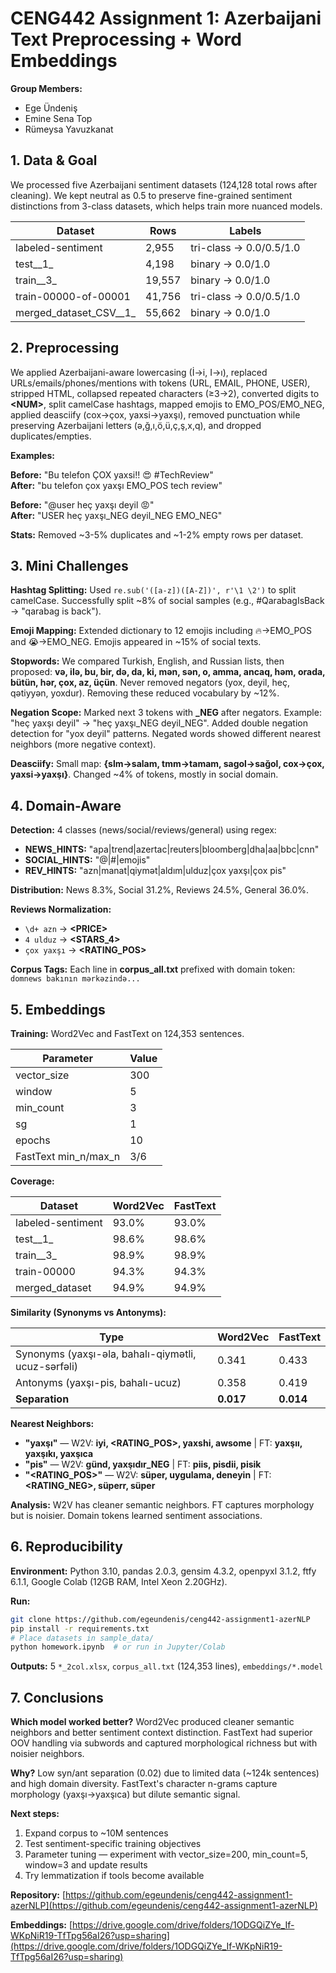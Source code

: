 # CENG442 Assignment 1: Azerbaijani Text Preprocessing + Word Embeddings

**Group Members:**
- Ege Ündeniş
- Emine Sena Top
- Rümeysa Yavuzkanat

## 1. Data & Goal

We processed five Azerbaijani sentiment datasets (124,128 total rows after cleaning). We kept neutral as 0.5 to preserve fine-grained sentiment distinctions from 3-class datasets, which helps train more nuanced models.

| Dataset | Rows | Labels |
|---------|------|--------|
| labeled-sentiment | 2,955 | tri-class → 0.0/0.5/1.0 |
| test__1_ | 4,198 | binary → 0.0/1.0 |
| train__3_ | 19,557 | binary → 0.0/1.0 |
| train-00000-of-00001 | 41,756 | tri-class → 0.0/0.5/1.0 |
| merged_dataset_CSV__1_ | 55,662 | binary → 0.0/1.0 |

## 2. Preprocessing

We applied Azerbaijani-aware lowercasing (İ→i, I→ı), replaced URLs/emails/phones/mentions with tokens (URL, EMAIL, PHONE, USER), stripped HTML, collapsed repeated characters (≥3→2), converted digits to **\<NUM\>**, split camelCase hashtags, mapped emojis to EMO_POS/EMO_NEG, applied deasciify (cox→çox, yaxsi→yaxşı), removed punctuation while preserving Azerbaijani letters (ə,ğ,ı,ö,ü,ç,ş,x,q), and dropped duplicates/empties.

**Examples:**

**Before:** "Bu telefon ÇOX yaxsi!! 😍 #TechReview"  
**After:** "bu telefon çox yaxşı EMO_POS tech review"

**Before:** "@user heç yaxşı deyil 😡"  
**After:** "USER heç yaxşı_NEG deyil_NEG EMO_NEG"

**Stats:** Removed ~3-5% duplicates and ~1-2% empty rows per dataset.

## 3. Mini Challenges

**Hashtag Splitting:** Used `re.sub('([a-z])([A-Z])', r'\1 \2')` to split camelCase. Successfully split ~8% of social samples (e.g., #QarabagIsBack → "qarabag is back").

**Emoji Mapping:** Extended dictionary to 12 emojis including 🔥→EMO_POS and 😭→EMO_NEG. Emojis appeared in ~15% of social texts.

**Stopwords:** We compared Turkish, English, and Russian lists, then proposed: **və, ilə, bu, bir, də, da, ki, mən, sən, o, amma, ancaq, həm, orada, bütün, hər, çox, az, üçün**. Never removed negators (yox, deyil, heç, qətiyyən, yoxdur). Removing these reduced vocabulary by ~12%.

**Negation Scope:** Marked next 3 tokens with **_NEG** after negators. Example: "heç yaxşı deyil" → "heç yaxşı_NEG deyil_NEG". Added double negation detection for "yox deyil" patterns. Negated words showed different nearest neighbors (more negative context).

**Deasciify:** Small map: **{slm→salam, tmm→tamam, sagol→sağol, cox→çox, yaxsi→yaxşı}**. Changed ~4% of tokens, mostly in social domain.

## 4. Domain-Aware

**Detection:** 4 classes (news/social/reviews/general) using regex:

- **NEWS_HINTS:** "apa|trend|azertac|reuters|bloomberg|dha|aa|bbc|cnn"
- **SOCIAL_HINTS:** "@|#|emojis"
- **REV_HINTS:** "azn|manat|qiymət|aldım|ulduz|çox yaxşı|çox pis"

**Distribution:** News 8.3%, Social 31.2%, Reviews 24.5%, General 36.0%.

**Reviews Normalization:** 
- `\d+ azn` → **\<PRICE\>**
- `4 ulduz` → **\<STARS_4\>**
- `çox yaxşı` → **\<RATING_POS\>**

**Corpus Tags:** Each line in **corpus_all.txt** prefixed with domain token: `domnews bakının mərkəzində...`

## 5. Embeddings

**Training:** Word2Vec and FastText on 124,353 sentences.

| Parameter | Value |
|-----------|-------|
| vector_size | 300 |
| window | 5 |
| min_count | 3 |
| sg | 1 |
| epochs | 10 |
| FastText min_n/max_n | 3/6 |

**Coverage:**

| Dataset | Word2Vec | FastText |
|---------|----------|----------|
| labeled-sentiment | 93.0% | 93.0% |
| test__1_ | 98.6% | 98.6% |
| train__3_ | 98.9% | 98.9% |
| train-00000 | 94.3% | 94.3% |
| merged_dataset | 94.9% | 94.9% |

**Similarity (Synonyms vs Antonyms):**

| Type | Word2Vec | FastText |
|------|----------|----------|
| Synonyms (yaxşı-əla, bahalı-qiymətli, ucuz-sərfəli) | 0.341 | 0.433 |
| Antonyms (yaxşı-pis, bahalı-ucuz) | 0.358 | 0.419 |
| **Separation** | **0.017** | **0.014** |

**Nearest Neighbors:**

- **"yaxşı"** — W2V: **iyi, \<RATING_POS\>, yaxshi, awsome** | FT: **yaxşıı, yaxşıkı, yaxşıca**
- **"pis"** — W2V: **günd, yaxşıdır_NEG** | FT: **piis, pisdii, pisik**
- **"\<RATING_POS\>"** — W2V: **süper, uygulama, deneyin** | FT: **\<RATING_NEG\>, süperr, süper**

**Analysis:** W2V has cleaner semantic neighbors. FT captures morphology but is noisier. Domain tokens learned sentiment associations.

## 6. Reproducibility

**Environment:** Python 3.10, pandas 2.0.3, gensim 4.3.2, openpyxl 3.1.2, ftfy 6.1.1, Google Colab (12GB RAM, Intel Xeon 2.20GHz).

**Run:**
```bash
git clone https://github.com/egeundenis/ceng442-assignment1-azerNLP
pip install -r requirements.txt
# Place datasets in sample_data/
python homework.ipynb  # or run in Jupyter/Colab
```

**Outputs:** 5 `*_2col.xlsx`, `corpus_all.txt` (124,353 lines), `embeddings/*.model`

## 7. Conclusions

**Which model worked better?** Word2Vec produced cleaner semantic neighbors and better sentiment context distinction. FastText had superior OOV handling via subwords and captured morphological richness but with noisier neighbors.

**Why?** Low syn/ant separation (0.02) due to limited data (~124k sentences) and high domain diversity. FastText's character n-grams capture morphology (yaxşı→yaxşıca) but dilute semantic signal.

**Next steps:**
1. Expand corpus to ~10M sentences
2. Test sentiment-specific training objectives
3. Parameter tuning — experiment with vector_size=200, min_count=5, window=3 and update results
4. Try lemmatization if tools become available

**Repository:** [https://github.com/egeundenis/ceng442-assignment1-azerNLP](https://github.com/egeundenis/ceng442-assignment1-azerNLP)

**Embeddings:** [https://drive.google.com/drive/folders/1ODGQiZYe_If-WKpNiR19-TfTpg56aI26?usp=sharing](https://drive.google.com/drive/folders/1ODGQiZYe_If-WKpNiR19-TfTpg56aI26?usp=sharing)
